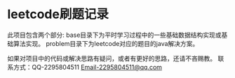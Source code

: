 # leetcode刷题记录
此项目包含两个部分:
base目录下为平时学习过程中的一些基础数据结构实现或基础算法实现。
problem目录下为leetcode对应的题目的java解决方案。

如果对项目中的代码或解决思路有疑问，或者有更好的思路，还请不吝赐教。
联系方式：QQ-2295804511      Email-2295804511@qq.com
